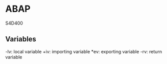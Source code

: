 # ABAP
S4D400
## Variables
-lv: local variable
+iv: importing variable
*ev: exporting variable
-rv: return variable
